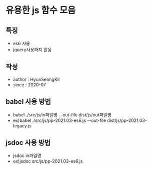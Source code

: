 # 유용한 js 함수 모음

## 특징
  - es6 사용
  - jquery사용하지 않음

## 작성
  - author : HyunSeongKil
  - since : 2020-07

## babel 사용 방법
  - babel ./src/js/in파일명 --out-file dist/js/out파일명
  - ex)babel ./src/js/pp-2021.03-es6.js --out-file dist/js/pp-2021.03-legacy.js

## jsdoc 사용 방법
  - jsdoc in파일명
  - ex)jsdoc src/js/pp-2021.03-es6.js
